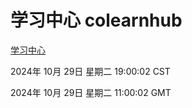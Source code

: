 # 学习中心 colearnhub
[学习中心](http://219.139.197.74:56308/colearnhub/)

2024年 10月 29日 星期二 19:00:02 CST

2024年 10月 29日 星期二 11:00:02 GMT
